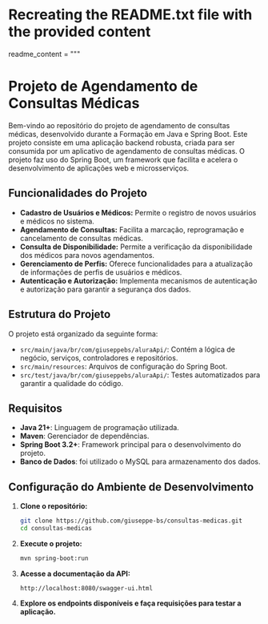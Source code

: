 # Recreating the README.txt file with the provided content

readme_content = """
# Projeto de Agendamento de Consultas Médicas

Bem-vindo ao repositório do projeto de agendamento de consultas médicas, desenvolvido durante a Formação em Java e Spring Boot. Este projeto consiste em uma aplicação backend robusta, criada para ser consumida por um aplicativo de agendamento de consultas médicas. O projeto faz uso do Spring Boot, um framework que facilita e acelera o desenvolvimento de aplicações web e microsserviços.

## Funcionalidades do Projeto

- **Cadastro de Usuários e Médicos:** Permite o registro de novos usuários e médicos no sistema.
- **Agendamento de Consultas:** Facilita a marcação, reprogramação e cancelamento de consultas médicas.
- **Consulta de Disponibilidade:** Permite a verificação da disponibilidade dos médicos para novos agendamentos.
- **Gerenciamento de Perfis:** Oferece funcionalidades para a atualização de informações de perfis de usuários e médicos.
- **Autenticação e Autorização:** Implementa mecanismos de autenticação e autorização para garantir a segurança dos dados.

## Estrutura do Projeto

O projeto está organizado da seguinte forma:

- `src/main/java/br/com/giuseppebs/aluraApi/`: Contém a lógica de negócio, serviços, controladores e repositórios.
- `src/main/resources`: Arquivos de configuração do Spring Boot.
- `src/test/java/br/com/giuseppebs/aluraApi/`: Testes automatizados para garantir a qualidade do código.

## Requisitos

- **Java 21+**: Linguagem de programação utilizada.
- **Maven**: Gerenciador de dependências.
- **Spring Boot 3.2+**: Framework principal para o desenvolvimento do projeto.
- **Banco de Dados**: foi utilizado o MySQL para armazenamento dos dados.

## Configuração do Ambiente de Desenvolvimento

1. **Clone o repositório:**
   ```bash
   git clone https://github.com/giuseppe-bs/consultas-medicas.git
   cd consultas-medicas
   ```
2. **Execute o projeto:**
   ```bash
   mvn spring-boot:run
   ```
3. **Acesse a documentação da API:**
   ```
   http://localhost:8080/swagger-ui.html
   ```
4. **Explore os endpoints disponíveis e faça requisições para testar a aplicação.**